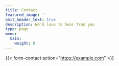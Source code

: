 ```yaml
---
title: Contact
featured_image: ''
omit_header_text: true
description: We'd love to hear from you
type: page
menu:
  main:
    weight: 0
---
```


{{< form-contact action="https://example.com"  >}}
